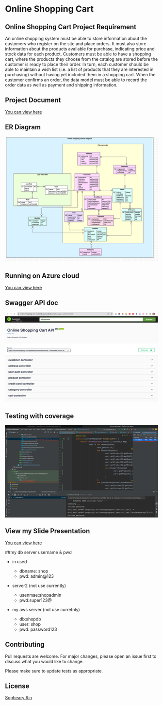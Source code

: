 # Online Shopping Cart

## Online Shopping Cart Project Requirement
An online shopping system must be able to store information about the customers who register on the site and place orders. It must also store information about the products available for purchase, indicating price and stock data for each product. Customers must be able to have a shopping cart, where the products they choose from the catalog are stored before the customer is ready to place their order. In turn, each customer should be able to maintain a wish list (i.e. a list of products that they are interested in purchasing) without having yet included them in a shopping cart. When the customer confirms an order, the data model must be able to record the order data as well as payment and shipping information.

## Project Document
[You can view here](https://docs.google.com/document/d/1AV-mqagb8TgwLimpRCuCa5HLKwPKmpXSQSt0sJj11cs/edit)

## ER Diagram
![img.png](src/main/resources/static/images/SheinERD.jpg)

## Running on Azure cloud
[You can view here](https://online-shopping-cart-system2.azurewebsites.net/swagger-ui/index.html#/)

## Swagger API doc
![img_2.png](img_2.png)

## Testing with coverage
![img_1.png](img_1.png)

## View my Slide Presentation
[You can view here](https://docs.google.com/presentation/d/1fes2vVBcIohEeU6ON1-hpZBLUW12eO4X/edit#slide=id.p21)

##my db server username & pwd
- in used
  - dbname: shop
  - pwd: admin@123

- server2 (not use currently)
  - usenmae:shopadmin
  - pwd:super123@

- my aws server (not use curretnly)
  - db:shopdb
  - user: shop
  - pwd: password123

## Contributing

Pull requests are welcome. For major changes, please open an issue first
to discuss what you would like to change.

Please make sure to update tests as appropriate.


## License

[Sopheary Rin](https://sophearyrin-dev.github.io/)